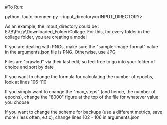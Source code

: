 #To Run:

 python .\auto-brennen.py --input_directory=<INPUT_DIRECTORY>

 As an example, the imput_directory could be : E:\B\Pozy\Downloaded_Folder\Collage. For this, for every folder in the collage folder, you are creating a model

 If you are dealing with PNGs, make sure the "sample-image-format" value in the arguments.json file is PNG. Otherwise, use JPG

 Files are "crawled" via their last edit, so feel free to go into your folder of choice and sort by date

 If you want to change the formula for calculating the number of epochs, look at lines 106-110

 If you simply want to change the "max_steps" (and hence, the number of epochs), change the "8000" figure at the top of the file for whatever value you choose

 If you want to change the scheme for backups (use a different metrics, save more / less often, e.t.c), change lines 102 - 106 in arguments.json